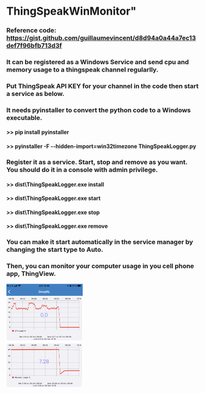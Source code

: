 # ThingSpeakWinMonitor"

### Reference code: https://gist.github.com/guillaumevincent/d8d94a0a44a7ec13def7f96bfb713d3f

### It can be registered as a Windows Service and send cpu and memory usage to a thingspeak channel regularlly. 

### Put ThingSpeak API KEY for your channel in the code then start a service as below.

### It needs pyinstaller to convert the python code to a Windows executable.
#### >> pip install pyinstaller
#### >> pyinstaller -F --hidden-import=win32timezone ThingSpeakLogger.py

### Register it as a service. Start, stop and remove as you want. You should do it in a console with admin privilege.
#### >> dist\ThingSpeakLogger.exe install
#### >> dist\ThingSpeakLogger.exe start
#### >> dist\ThingSpeakLogger.exe stop
#### >> dist\ThingSpeakLogger.exe remove

### You can make it start automatically in the service manager by changing the start type to Auto.

### Then, you can monitor your computer usage in you cell phone app, ThingView.

<img src=./images/example_01.jpg width=200>